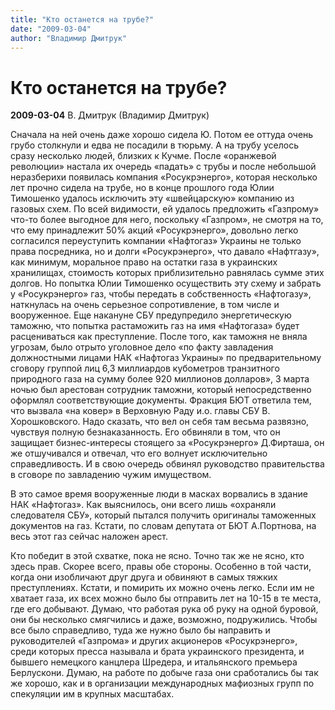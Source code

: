 ```yaml
---
title: "Кто останется на трубе?"
date: "2009-03-04"
author: "Владимир Дмитрук"
---
```


# Кто останется на трубе?

**2009-03-04** В. Дмитрук (Владимир Дмитрук)

Сначала на ней очень даже хорошо сидела Ю. Потом ее оттуда очень грубо столкнули и едва не посадили в тюрьму. А на трубу уселось сразу несколько людей, близких к Кучме. После «оранжевой революции» настала их очередь «падать» с трубы и после небольшой неразберихи появилась компания «Росукрэнерго», которая несколько лет прочно сидела на трубе, но в конце прошлого года Юлии Тимошенко удалось исключить эту «швейцарскую» компанию из газовых схем. По всей видимости, ей удалось предложить «Газпрому» что-то более выгодное для него, поскольку «Газпром», не смотря на то, что ему принадлежит 50% акций «Росукрэнерго», довольно легко согласился переуступить компании «Нафтогаз» Украины не только права посредника, но и долги «Росукрэнерго», что давало «Нафтгазу», как минимум, моральное право на остатки газа в украинских хранилищах, стоимость которых приблизительно равнялась сумме этих долгов. Но попытка Юлии Тимошенко осуществить эту схему и забрать у «Росукрэнерго» газ, чтобы передать в собственность «Нафтогазу», наткнулась на очень серьезное сопротивление, в том числе и вооруженное. Еще накануне СБУ предупредило энергетическую таможню, что попытка растаможить газ на имя «Нафтогаза» будет расцениваться как преступление. После того, как таможня не вняла угрозам, было отрыто уголовное дело «по факту завладения должностными лицами НАК «Нафтогаз Украины» по предварительному сговору группой лиц 6,3 миллиардов кубометров транзитного природного газа на сумму более 920 миллионов долларов», 3 марта ночью был арестован сотрудник таможни, который непосредственно оформлял соответствующие документы. Фракция БЮТ ответила тем, что вызвала «на ковер» в Верховную Раду и.о. главы СБУ В. Хорошковского. Надо сказать, что вел он себя там весьма развязно, чувствуя полную безнаказанность. Его обвиняли в том, что он защищает бизнес-интересы стоящего за «Росукрэнерго» Д.Фирташа, он же отшучивался и отвечал, что его волнует исключительно справедливость. И в свою очередь обвинял руководство правительства в сговоре по завладению чужим имуществом.

В это самое время вооруженные люди в масках ворвались в здание НАК «Нафтогаз». Как выяснилось, они всего лишь «охраняли следователя СБУ», который пытался получить оригиналы таможенных документов на газ. Кстати, по словам депутата от БЮТ А.Портнова, на весь этот газ сейчас наложен арест.

Кто победит в этой схватке, пока не ясно. Точно так же не ясно, кто здесь прав. Скорее всего, правы обе стороны. Особенно в той части, когда они изобличают друг друга и обвиняют в самых тяжких преступлениях. Кстати, и помирить их можно очень легко. Если им не хватает газа, их всех можно было бы отправить лет на 10-15 в те места, где его добывают. Думаю, что работая рука об руку на одной буровой, они бы несколько смягчились и даже, возможно, подружились. Чтобы все было справедливо, туда же нужно было бы направить и руководителей «Газпрома» и других акционеров «Росукрэнерго», среди которых пресса называла и брата украинского президента, и бывшего немецкого канцлера Шредера, и итальянского премьера Берлускони. Думаю, на работе по добыче газа они сработались бы так же хорошо, как и в организации международных мафиозных групп по спекуляции им в крупных масштабах.